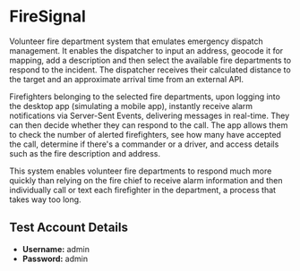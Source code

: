 # FireSignal
Volunteer fire department system that emulates emergency dispatch management. It enables the dispatcher to input an address, geocode it for mapping, add a description and then select the available fire departments to respond to the incident. The dispatcher receives their calculated distance to the target and an approximate arrival time from an external API.

Firefighters belonging to the selected fire departments, upon logging into the desktop app (simulating a mobile app), instantly receive alarm notifications via Server-Sent Events, delivering messages in real-time. They can then decide whether they can respond to the call. The app allows them to check the number of alerted firefighters, see how many have accepted the call, determine if there's a commander or a driver, and access details such as the fire description and address.

This system enables volunteer fire departments to respond much more quickly than relying on the fire chief to receive alarm information and then individually call or text each firefighter in the department, a process that takes way too long.

## Test Account Details

- **Username:** admin
- **Password:** admin
